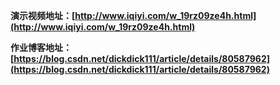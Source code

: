 **演示视频地址：[http://www.iqiyi.com/w_19rz09ze4h.html](http://www.iqiyi.com/w_19rz09ze4h.html)**

**作业博客地址： [https://blog.csdn.net/dickdick111/article/details/80587962](https://blog.csdn.net/dickdick111/article/details/80587962)**
